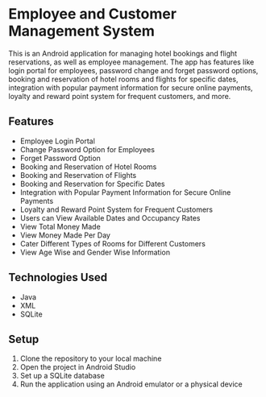 # Employee and Customer Management System

This is an Android application for managing hotel bookings and flight reservations, as well as employee management. The app has features like login portal for employees, password change and forget password options, booking and reservation of hotel rooms and flights for specific dates, integration with popular payment information for secure online payments, loyalty and reward point system for frequent customers, and more.

## Features

- Employee Login Portal
- Change Password Option for Employees
- Forget Password Option
- Booking and Reservation of Hotel Rooms
- Booking and Reservation of Flights
- Booking and Reservation for Specific Dates
- Integration with Popular Payment Information for Secure Online Payments
- Loyalty and Reward Point System for Frequent Customers
- Users can View Available Dates and Occupancy Rates
- View Total Money Made
- View Money Made Per Day
- Cater Different Types of Rooms for Different Customers
- View Age Wise and Gender Wise Information

## Technologies Used

- Java
- XML
- SQLite

## Setup

1. Clone the repository to your local machine
2. Open the project in Android Studio
3. Set up a SQLite database
4. Run the application using an Android emulator or a physical device


